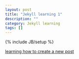 ```yaml
---
layout: post
title: "Jekyll learning 1"
description: ""
category: Jekyll learning
tags: []
---
```

{% include JB/setup %}

[learning how to create a new post](http://jekyllbootstrap.com/usage/jekyll-quick-start.html#toc_7)
